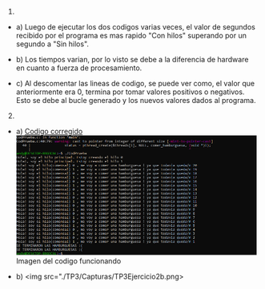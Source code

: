 
1) 
* a) Luego de ejecutar los dos codigos varias veces, el valor de segundos recibido por el programa es mas rapido "Con hilos" superando por 
     un segundo a "Sin hilos".

* b) Los tiempos varian, por lo visto se debe a la diferencia de hardware en cuanto a fuerza de procesamiento.

* c) Al descomentar las lineas de codigo, se puede ver como, el valor que anteriormente era 0, termina por tomar valores positivos o
     negativos. Esto se debe al bucle generado y los nuevos valores dados al programa.

2)
* a) <a href="./TP3/Tareas/con_race_condition_corregido.c">Codigo corregido</a> 
     <img src="./TP3/Capturas/TP3Ejercicio2a.png">Imagen del codigo funcionando</img> 

* b) <img src="./TP3/Capturas/TP3Ejercicio2b.png>     

